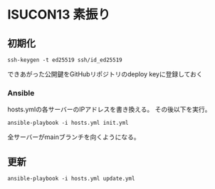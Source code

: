 # ISUCON13 素振り

## 初期化

```
ssh-keygen -t ed25519 ssh/id_ed25519
```

できあがった公開鍵をGitHubリポジトリのdeploy keyに登録しておく

### Ansible

hosts.ymlの各サーバーのIPアドレスを書き換える。
その後以下を実行。

```
ansible-playbook -i hosts.yml init.yml
```

全サーバーがmainブランチを向くようになる。

## 更新

```
ansible-playbook -i hosts.yml update.yml
```
